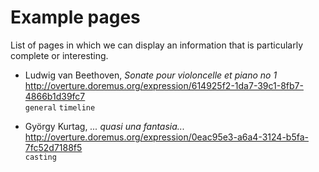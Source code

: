 Example pages
=============

List of pages in which we can display an information that is particularly complete or interesting.

* Ludwig van Beethoven, 
_Sonate pour violoncelle et piano no 1_  
http://overture.doremus.org/expression/614925f2-1da7-39c1-8fb7-4866b1d39fc7  
`general` `timeline`

* György Kurtag, 
_... quasi una fantasia..._  
http://overture.doremus.org/expression/0eac95e3-a6a4-3124-b5fa-7fc52d7188f5  
`casting`

